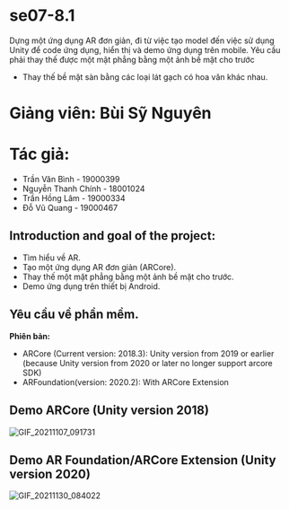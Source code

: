 # se07-8.1
Dựng một ứng dụng AR đơn giản, đi từ việc tạo model đến việc sử dụng Unity để code ứng dụng, hiển thị và demo ứng dụng trên mobile. Yêu cầu phải thay thế được một mặt phẳng bằng một ảnh bề mặt cho trước
- Thay thế bề mặt sàn bằng các loại lát gạch có hoa văn khác nhau.
# Giảng viên: Bùi Sỹ Nguyên

# Tác giả:
- Trần Văn Bình - 19000399
- Nguyễn Thanh Chính - 18001024
- Trần Hồng Lâm - 19000334
- Đỗ Vũ Quang - 19000467
## Introduction and goal of the project:
- Tìm hiểu về AR.
- Tạo một ứng dụng AR đơn giản (ARCore).
- Thay thế một mặt phẳng bằng một ảnh bề mặt cho trước.
- Demo ứng dụng trên thiết bị Android.
## Yêu cầu về phần mềm.

**Phiên bản:**
- ARCore (Current version: 2018.3): Unity version from 2019 or earlier (because Unity version from 2020 or later no longer support arcore SDK)
- ARFoundation(version: 2020.2): With ARCore Extension

## Demo ARCore (Unity version 2018)
![GIF_20211107_091731](https://user-images.githubusercontent.com/92351087/140629998-34b70d2c-4613-48df-9bd0-6a3123975230.gif)

## Demo AR Foundation/ARCore Extension (Unity version 2020)
![GIF_20211130_084022](https://user-images.githubusercontent.com/92351087/143970847-bf36ce2d-e73a-4ec2-852e-6f51470b2e62.gif)
